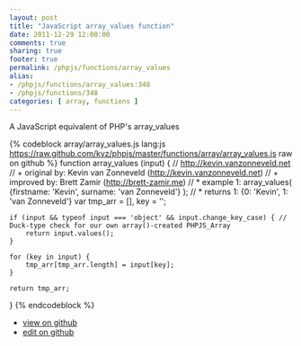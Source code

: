 ```yaml
---
layout: post
title: "JavaScript array_values function"
date: 2011-12-29 12:00:00
comments: true
sharing: true
footer: true
permalink: /phpjs/functions/array_values
alias:
- /phpjs/functions/array_values:348
- /phpjs/functions/348
categories: [ array, functions ]
---
```

A JavaScript equivalent of PHP's array_values
<!-- more -->
{% codeblock array/array_values.js lang:js https://raw.github.com/kvz/phpjs/master/functions/array/array_values.js raw on github %}
function array_values (input) {
    // http://kevin.vanzonneveld.net
    // +   original by: Kevin van Zonneveld (http://kevin.vanzonneveld.net)
    // +      improved by: Brett Zamir (http://brett-zamir.me)
    // *     example 1: array_values( {firstname: 'Kevin', surname: 'van Zonneveld'} );
    // *     returns 1: {0: 'Kevin', 1: 'van Zonneveld'}
    var tmp_arr = [],
        key = '';

    if (input && typeof input === 'object' && input.change_key_case) { // Duck-type check for our own array()-created PHPJS_Array
        return input.values();
    }

    for (key in input) {
        tmp_arr[tmp_arr.length] = input[key];
    }

    return tmp_arr;
}
{% endcodeblock %}
<ul>
 <li><a href="https://github.com/kvz/phpjs/blob/master/functions/array/array_values.js">view on github</a></li>
 <li><a href="https://github.com/kvz/phpjs/edit/master/functions/array/array_values.js">edit on github</a></li>
</ul>
